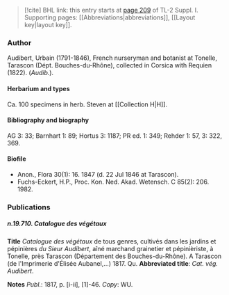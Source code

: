 > [!cite] BHL link: this entry starts at [page 209](https://www.biodiversitylibrary.org/item/103858#page/221/mode/1up) of TL-2 Suppl. I.
> Supporting pages: [[Abbreviations|abbreviations]], [[Layout key|layout key]].

### Author

Audibert, Urbain (1791-1846), French nurseryman and botanist at Tonelle, Tarascon (Dépt. Bouches-du-Rhône), collected in Corsica with Requien (1822). (*Audib.*).

#### Herbarium and types

Ca. 100 specimens in herb. Steven at [[Collection H|H]].

#### Bibliography and biography

AG 3: 33; Barnhart 1: 89; Hortus 3: 1187; PR ed. 1: 349; Rehder 1: 57, 3: 322, 369.

#### Biofile

- Anon., Flora 30(1): 16. 1847 (d. 22 Jul 1846 at Tarascon).
- Fuchs-Eckert, H.P., Proc. Kon. Ned. Akad. Wetensch. C 85(2): 206. 1982.

### Publications

##### n.19.710. Catalogue des végétaux

**Title**
*Catalogue des végétaux* de tous genres, cultivés dans les jardins et pépinières *du Sieur Audibert*, aîné marchand grainetier et pépinièriste, à Tonelle, près Tarascon (Département des Bouches-du-Rhône). A Tarascon (de l'Imprimerie d'Élisée Aubanel,...) 1817. Qu.
**Abbreviated title**: *Cat. vég. Audibert*.

**Notes**
*Publ*.: 1817, p. \[i-ii\], \[1\]-46. *Copy*: WU.

